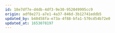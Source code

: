 ```yaml
---
id: 18e7df7e-d4db-4df3-9e30-952049995cc9
origin: adf8e271-a7e1-4a37-846d-3b12741eddb5
updated_by: b40458fa-e73a-4f88-bfa1-570cd54b72e0
updated_at: 1653078197
---
```


